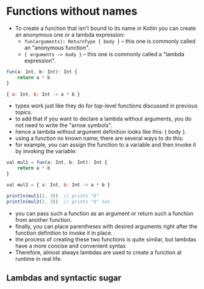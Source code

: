 # Functions without names
- To create a function that isn't bound to its name in Kotlin you can create an anonymous one or a lambda expression:
  + `fun(arguments): ReturnType { body }` – this one is commonly called an "anonymous function".
  + `{ arguments -> body }` – this one is commonly called a "lambda expression".
```js
fun(a: Int, b: Int): Int {
    return a * b
}

{ a: Int, b: Int -> a * b }
```
- types work just like they do for top-level functions discussed in previous topics.
- to add that if you want to declare a lambda without arguments, you do not need to write the "arrow symbols".
- hence a lambda without argument definition looks like this: { body }.
- using a function no known name; there are several ways to do this:
- for example, you can assign the function to a variable and then invoke it by invoking the variable:
```js
val mul1 = fun(a: Int, b: Int): Int {
    return a * b
}

val mul2 = { a: Int, b: Int -> a * b }

println(mul1(2, 3))  // prints "6"
println(mul2(2, 3))  // prints "6" too
```
- you can pass such a function as an argument or return such a function from another function.
- finally, you can place parentheses with desired arguments right after the function definition to invoke it in place.
- the process of creating these two functions is quite similar, but lambdas have a more concise and convenient syntax
- Therefore, almost always lambdas are used to create a function at runtime in real life.


## Lambdas and syntactic sugar
